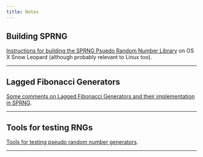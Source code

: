 ```yaml
---
title: Notes
---
```


## Building SPRNG

[Instructions for building the SPRNG Psuedo Random Number Library](/sprng.html) on OS X Snow
Leopard (although probably relevant to Linux too).

****

## Lagged Fibonacci Generators

[Some comments on Lagged Fibonacci Generators and their implementation in SPRNG](/lfg.html).

****

## Tools for testing RNGs

[Tools for testing pseudo random number generators](/rng_test.html).

****
